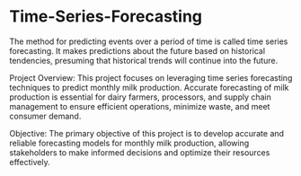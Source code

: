# Time-Series-Forecasting
The method for predicting events over a period of time is called time series forecasting. It makes predictions about the future based on historical tendencies, presuming that historical trends will continue into the future.

Project Overview:
This project focuses on leveraging time series forecasting techniques to predict monthly milk production. Accurate forecasting of milk production is essential for dairy farmers, processors, and supply chain management to ensure efficient operations, minimize waste, and meet consumer demand.

Objective:
The primary objective of this project is to develop accurate and reliable forecasting models for monthly milk production, allowing stakeholders to make informed decisions and optimize their resources effectively.
